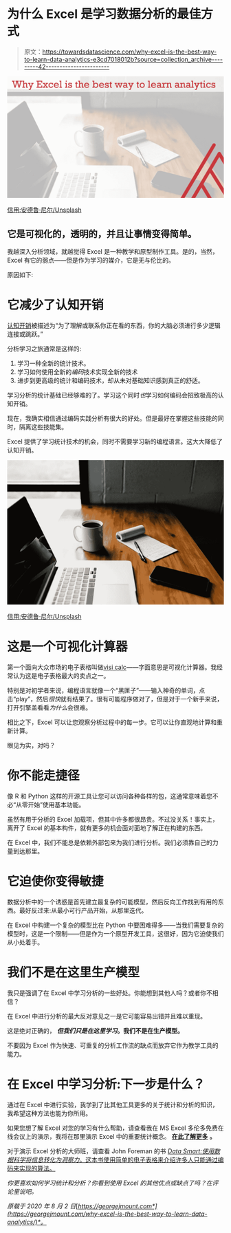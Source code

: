 # 为什么 Excel 是学习数据分析的最佳方式

> 原文：<https://towardsdatascience.com/why-excel-is-the-best-way-to-learn-data-analytics-e3cd7018012b?source=collection_archive---------42----------------------->

![](img/218f587c3a969b16f71b26587ed029cf.png)

[信用:安德鲁·尼尔/Unsplash](https://unsplash.com/photos/cckf4TsHAuw)

## 它是可视化的，透明的，并且让事情变得简单。

我越深入分析领域，就越觉得 Excel 是一种教学和原型制作工具。是的，当然，Excel 有它的弱点——但是作为学习的媒介，它是无与伦比的。

原因如下:

# 它减少了认知开销

[认知开销](https://thelivinglib.org/cognitive-overhead/)被描述为“为了理解或联系你正在看的东西，你的大脑必须进行多少逻辑连接或跳跃。”

分析学习之旅通常是这样的:

1.  学习一种全新的统计技术。
2.  学习如何使用全新的*编码*技术实现全新的技术
3.  进步到更高级的统计和编码技术，却从未对基础知识感到真正的舒适。

学习分析的统计基础已经够难的了。学习这个同时*也*学习如何编码会招致极高的认知开销。

现在，我确实相信通过编码实践分析有很大的好处。但是最好在掌握这些技能的同时，隔离这些技能集。

Excel 提供了学习统计技术的机会，同时不需要学习新的编程语言。这大大降低了认知开销。

![](img/a4ddc691571b7ec9aaff030760a4099a.png)

[信用:安德鲁·尼尔/Unsplash](https://unsplash.com/photos/cckf4TsHAuw)

# 这是一个可视化计算器

第一个面向大众市场的电子表格叫做[visi calc](https://en.wikipedia.org/wiki/Visicalc)——字面意思是可视化计算器。我经常认为这是电子表格最大的卖点之一。

特别是对初学者来说，编程语言就像一个“黑匣子”——输入神奇的单词，点击“play”，然后*很快*就有结果了。很有可能程序做对了，但是对于一个新手来说，打开引擎盖看看*为什么*会很难。

相比之下，Excel 可以让您观察分析过程中的每一步。它可以让你直观地计算和重新计算。

眼见为实，对吗？

# 你不能走捷径

像 R 和 Python 这样的开源工具让您可以访问各种各样的包，这通常意味着您不必“从零开始”使用基本功能。

虽然有用于分析的 Excel 加载项，但其中许多都很昂贵。不过没关系！事实上，离开了 Excel 的基本构件，就有更多的机会面对面地了解正在构建的东西。

在 Excel 中，我们不能总是依赖外部包来为我们进行分析。我们必须靠自己的力量到达那里。

# 它迫使你变得敏捷

数据分析中的一个诱惑是首先建立最复杂的可能模型，然后反向工作找到有用的东西。最好反过来:从最小可行产品开始，从那里迭代。

在 Excel 中构建一个复杂的模型比在 Python 中要困难得多——当我们需要复杂的模型时，这是一个限制——但是作为一个原型开发工具，这很好，因为它迫使我们从小处着手。

# 我们不是在这里生产模型

我只是强调了在 Excel 中学习分析的一些好处。你能想到其他人吗？或者你不相信？

在 Excel 中进行分析的最大反对意见之一是它可能容易出错并且难以重现。

这是绝对正确的， ***但我们只是在这里学习*。我们不是在生产模型。**

不要因为 Excel 作为快速、可重复的分析工作流的缺点而放弃它作为教学工具的能力。

# 在 Excel 中学习分析:下一步是什么？

通过在 Excel 中进行实验，我学到了比其他工具更多的关于统计和分析的知识，我希望这种方法也能为你所用。

如果您想了解 Excel 对您的学习有什么帮助，请查看我在 MS Excel 多伦多免费在线会议上的演示，我将在那里演示 Excel 中的重要统计概念。 [**在此了解更多**](https://georgejmount.com/learning-statistics-with-excel-ms-excel-toronto-online-meetup/) **。**

对于演示 Excel 分析的大师班，请查看 John Foreman 的书 [*Data Smart:使用数据科学将信息转化为洞察力*。这本书使用简单的电子表格来介绍许多人只能通过编码来实现的算法。](https://www.wiley.com/en-us/Data+Smart%3A+Using+Data+Science+to+Transform+Information+into+Insight-p-9781118661468)

*你更喜欢如何学习统计和分析？你看到使用 Excel 的其他优点或缺点了吗？在评论里说吧。*

*原载于 2020 年 8 月 2 日*[*https://georgejmount.com*](https://georgejmount.com/why-excel-is-the-best-way-to-learn-data-analytics/)*。*